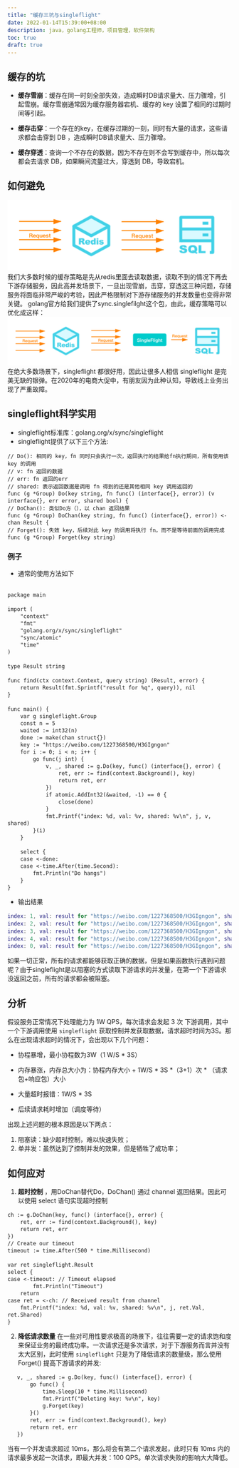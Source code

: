 ```yaml
---
title: "缓存三坑与singleflight"
date: 2022-01-14T15:39:00+08:00
description: java，golang工程师，项目管理，软件架构
toc: true
draft: true
---
```


## 缓存的坑
- **缓存雪崩**：缓存在同一时刻全部失效，造成瞬时DB请求量大、压力骤增，引起雪崩。缓存雪崩通常因为缓存服务器宕机、缓存的 key 设置了相同的过期时间等引起。

- **缓存击穿**：一个存在的key，在缓存过期的一刻，同时有大量的请求，这些请求都会击穿到 DB ，造成瞬时DB请求量大、压力骤增。
- **缓存穿透**：查询一个不存在的数据，因为不存在则不会写到缓存中，所以每次都会去请求 DB，如果瞬间流量过大，穿透到 DB，导致宕机。

## 如何避免
![cache-miss](../images/cache-miss.png)
我们大多数时候的缓存策略是先从redis里面去读取数据，读取不到的情况下再去下游存储服务，因此高并发场景下，一旦出现雪崩，击穿，穿透这三种问题，存储服务将面临非常严峻的考验，因此严格限制对下游存储服务的并发数量也变得非常关键。
golang官方给我们提供了sync.singlefilght这个包，由此，缓存策略可以优化成这样：
![singleflight](../images/singleflight.png)
在绝大多数场景下，singleflight 都很好用，因此让很多人相信 singleflight 是完美无缺的银弹。在2020年的电商大促中，有朋友因为此种认知，导致线上业务出现了严重故障。

## singleflight科学实用
 - singleflight标准库：golang.org/x/sync/singleflight
 - singleflight提供了以下三个方法:
```golang
// Do(): 相同的 key，fn 同时只会执行一次，返回执行的结果给fn执行期间，所有使用该 key 的调用
// v: fn 返回的数据
// err: fn 返回的err
// shared: 表示返回数据是调用 fn 得到的还是其他相同 key 调用返回的
func (g *Group) Do(key string, fn func() (interface{}, error)) (v interface{}, err error, shared bool) {
// DoChan(): 类似Do方（），以 chan 返回结果
func (g *Group) DoChan(key string, fn func() (interface{}, error)) <-chan Result {
// Forget(): 失效 key，后续对此 key 的调用将执行 fn，而不是等待前面的调用完成
func (g *Group) Forget(key string)
```

### 例子
- 通常的使用方法如下
```golang

package main

import (
	"context"
	"fmt"
	"golang.org/x/sync/singleflight"
	"sync/atomic"
	"time"
)

type Result string

func find(ctx context.Context, query string) (Result, error) {
	return Result(fmt.Sprintf("result for %q", query)), nil
}

func main() {
	var g singleflight.Group
	const n = 5
	waited := int32(n)
	done := make(chan struct{})
	key := "https://weibo.com/1227368500/H3GIgngon"
	for i := 0; i < n; i++ {
		go func(j int) {
			v, _, shared := g.Do(key, func() (interface{}, error) {
				ret, err := find(context.Background(), key)
				return ret, err
			})
			if atomic.AddInt32(&waited, -1) == 0 {
				close(done)
			}
			fmt.Printf("index: %d, val: %v, shared: %v\n", j, v, shared)
		}(i)
	}

	select {
	case <-done:
	case <-time.After(time.Second):
		fmt.Println("Do hangs")
	}
}
```

- 输出结果

```g
index: 1, val: result for "https://weibo.com/1227368500/H3GIgngon", shared: true
index: 2, val: result for "https://weibo.com/1227368500/H3GIgngon", shared: true
index: 3, val: result for "https://weibo.com/1227368500/H3GIgngon", shared: false
index: 4, val: result for "https://weibo.com/1227368500/H3GIgngon", shared: false
index: 0, val: result for "https://weibo.com/1227368500/H3GIgngon", shared: false
```
如果一切正常，所有的请求都能够获取正确的数据，但是如果函数执行遇到问题呢？由于singleflight是以阻塞的方式读取下游请求的并发量，在第一个下游请求没返回之前，所有的请求都会被阻塞。

## 分析

假设服务正常情况下处理能力为 1W QPS，每次请求会发起 3 次 下游调用，其中一个下游调用使用 `singleflight` 获取控制并发获取数据，请求超时时间为3S。那么在出现请求超时的情况下，会出现以下几个问题：

- 协程暴增，最小协程数为3W（1 W/S * 3S）

- 内存暴涨，内存总大小为：协程内存大小 + 1W/S * 3S *（3+1）次 * （请求包+响应包）大小

- 大量超时报错：1W/S * 3S

- 后续请求耗时增加（调度等待）

出现上述问题的根本原因是以下两点：
1. 阻塞读：缺少超时控制，难以快速失败；
2. 单并发：虽然达到了控制并发的效果，但是牺牲了成功率；

## 如何应对
1. **超时控制** ，用DoChan替代Do，DoChan() 通过 channel 返回结果。因此可以使用 select 语句实现超时控制
```golang
ch := g.DoChan(key, func() (interface{}, error) {
    ret, err := find(context.Background(), key)
    return ret, err
})
// Create our timeout
timeout := time.After(500 * time.Millisecond)

var ret singleflight.Result
select {
case <-timeout: // Timeout elapsed
        fmt.Println("Timeout")
    return
case ret = <-ch: // Received result from channel
    fmt.Printf("index: %d, val: %v, shared: %v\n", j, ret.Val, ret.Shared)
}
```
2. **降低请求数量** 
在一些对可用性要求极高的场景下，往往需要一定的请求饱和度来保证业务的最终成功率。一次请求还是多次请求，对于下游服务而言并没有太大区别，此时使用 `singleflight` 只是为了降低请求的数量级，那么使用 Forget() 提高下游请求的并发:

```
   v, _, shared := g.Do(key, func() (interface{}, error) {
       go func() {
           time.Sleep(10 * time.Millisecond)
           fmt.Printf("Deleting key: %v\n", key)
           g.Forget(key)
       }()
       ret, err := find(context.Background(), key)
       return ret, err
   })
```

当有一个并发请求超过 10ms，那么将会有第二个请求发起，此时只有 10ms 内的请求最多发起一次请求，即最大并发：100 QPS。单次请求失败的影响大大降低。








